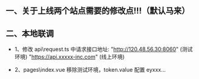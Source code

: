 ## 一、关于上线两个站点需要的修改点!!!（默认马来）

<!-- - 1、nuxt.config.ts 
    href 修改:
      en-favicon.ico    (马来)
      th-favicon.ico    (泰国)

    header.title 修改
      HomingClub – Small changes make your dream life       (马来)
      Homingday – ใฝ่ฝันชีวิตอันสวยงาม                            (泰国) -->



## 二、本地联调

- 1、修改 api\request.ts 中请求接口地址:
  "http://120.48.56.30:8060"       (测试环境)
  "https://api.xxxxx-inc.com"    (线上环境)


- 2、pages\index.vue  移除测试环境，token.value 
  配置 eyxxx...
